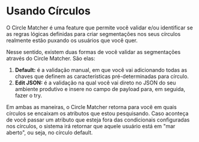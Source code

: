 # Usando Círculos

O Circle Matcher é uma feature que permite você validar e/ou identificar se as regras lógicas definidas para criar segmentações nos seus círculos realmente estão puxando os usuários que você quer.

Nesse sentido, existem duas formas de você validar as segmentações através do Circle Matcher. São elas:

1. **Default:** é a validação manual, em que você vai adicionando todas as chaves que definem as características pré-determinadas para círculo.  
2. **Edit JSON:** é a validação na qual você vai direto no JSON do seu ambiente produtivo e insere no campo de payload para, em seguida, fazer o try.

Em ambas as maneiras, o Circle Matcher retorna para você em quais círculos se encaixam os atributos que estou pesquisando. Caso aconteça de você passar um atributo que esteja fora das condicionais configuradas nos círculos, o sistema irá retornar que aquele usuário está em "mar aberto", ou seja, no círculo default.

